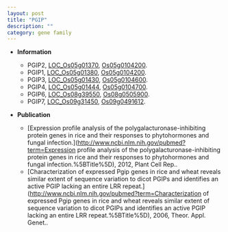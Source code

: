 ```yaml
---
layout: post
title: "PGIP"
description: ""
category: gene family
---
```


* **Information**  
    + PGIP2, [LOC_Os05g01370](http://rice.uga.edu/cgi-bin/ORF_infopage.cgi?orf=LOC_Os05g01370), [Os05g0104200](https://rapdb.dna.affrc.go.jp/locus/?name=Os05g0104200).
    + PGIP1, [LOC_Os05g01380](http://rice.uga.edu/cgi-bin/ORF_infopage.cgi?orf=LOC_Os05g01380), [Os05g0104200](https://rapdb.dna.affrc.go.jp/locus/?name=Os05g0104200).
    + PGIP3, [LOC_Os05g01430](http://rice.uga.edu/cgi-bin/ORF_infopage.cgi?orf=LOC_Os05g01430), [Os05g0104600](https://rapdb.dna.affrc.go.jp/locus/?name=Os05g0104600).
    + PGIP4, [LOC_Os05g01444](http://rice.uga.edu/cgi-bin/ORF_infopage.cgi?orf=LOC_Os05g01444), [Os05g0104700](https://rapdb.dna.affrc.go.jp/locus/?name=Os05g0104700).
    + PGIP6, [LOC_Os08g39550](http://rice.uga.edu/cgi-bin/ORF_infopage.cgi?orf=LOC_Os08g39550), [Os08g0505900](https://rapdb.dna.affrc.go.jp/locus/?name=Os08g0505900).
    + PGIP7, [LOC_Os09g31450](http://rice.uga.edu/cgi-bin/ORF_infopage.cgi?orf=LOC_Os09g31450), [Os09g0491612](https://rapdb.dna.affrc.go.jp/locus/?name=Os09g0491612).

* **Publication**  
    + [Expression profile analysis of the polygalacturonase-inhibiting protein genes in rice and their responses to phytohormones and fungal infection.](http://www.ncbi.nlm.nih.gov/pubmed?term=Expression profile analysis of the polygalacturonase-inhibiting protein genes in rice and their responses to phytohormones and fungal infection.%5BTitle%5D), 2012, Plant Cell Rep..
    + [Characterization of expressed Pgip genes in rice and wheat reveals similar extent of sequence variation to dicot PGIPs and identifies an active PGIP lacking an entire LRR repeat.](http://www.ncbi.nlm.nih.gov/pubmed?term=Characterization of expressed Pgip genes in rice and wheat reveals similar extent of sequence variation to dicot PGIPs and identifies an active PGIP lacking an entire LRR repeat.%5BTitle%5D), 2006, Theor. Appl. Genet..


